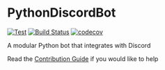 # PythonDiscordBot
[![Test](https://github.com/justcallmekoko/PythonDiscordBot/actions/workflows/test.yml/badge.svg)](https://github.com/justcallmekoko/PythonDiscordBot/actions/workflows/test.yml)
[![Build Status](https://app.travis-ci.com/justcallmekoko/PythonDiscordBot.svg?branch=main)](https://app.travis-ci.com/github/justcallmekoko/PythonDiscordBot)
[![codecov](https://codecov.io/gh/justcallmekoko/PythonDiscordBot/branch/main/graph/badge.svg?token=TNCWYVYCM2)](https://codecov.io/gh/justcallmekoko/PythonDiscordBot)

A modular Python bot that integrates with Discord

Read the [Contribution Guide](https://github.com/justcallmekoko/PythonDiscordBot/wiki/contribution-guide) if you would like to help
